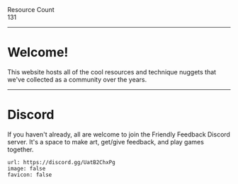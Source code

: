<div markdown="1" class="ff_badge">
<div markdown="1" class="ff_badge_title">Resource Count</div>
<div markdown="1" class="ff_badge_value">131</div>
</div>

___

# Welcome!

This website hosts all of the cool resources and technique nuggets that we've collected as a community over the years. 

---
# Discord
If you haven't already, all are welcome to join the Friendly Feedback Discord server. It's a space to make art, get/give feedback, and play games together.

```embed
url: https://discord.gg/UatB2ChxPg
image: false
favicon: false
```